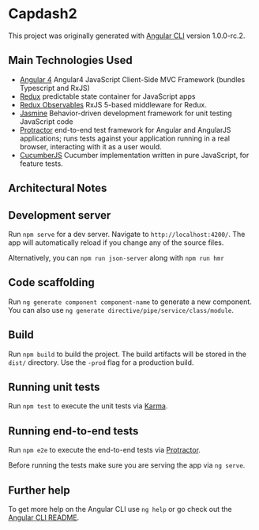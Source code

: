# Capdash2

This project was originally generated with [Angular CLI](https://github.com/angular/angular-cli) version 1.0.0-rc.2.

## Main Technologies Used

* [Angular 4](https://angular.io/) Angular4 JavaScript Client-Side MVC Framework (bundles Typescript and RxJS)
* [Redux](http://redux.js.org/) predictable state container for JavaScript apps
* [Redux Observables](https://redux-observable.js.org/) RxJS 5-based middleware for Redux.
* [Jasmine](https://jasmine.github.io/) Behavior-driven development framework for unit testing JavaScript code
* [Protractor](http://www.protractortest.org/#/) end-to-end test framework for Angular and AngularJS applications; runs tests against your application running in a real browser, interacting with it as a user would.
* [CucumberJS](https://cucumber.io/docs/reference/javascript) Cucumber implementation written in pure JavaScript, for feature tests.

## Architectural Notes


## Development server
Run `npm serve` for a dev server. Navigate to `http://localhost:4200/`. The app will automatically reload if you change any of the source files.

Alternatively, you can `npm run json-server` along with `npm run hmr`

## Code scaffolding

Run `ng generate component component-name` to generate a new component. You can also use `ng generate directive/pipe/service/class/module`.

## Build

Run `npm build` to build the project. The build artifacts will be stored in the `dist/` directory. Use the `-prod` flag for a production build.

## Running unit tests

Run `npm test` to execute the unit tests via [Karma](https://karma-runner.github.io).

## Running end-to-end tests

Run `npm e2e` to execute the end-to-end tests via [Protractor](http://www.protractortest.org/).

Before running the tests make sure you are serving the app via `ng serve`.

## Further help

To get more help on the Angular CLI use `ng help` or go check out the [Angular CLI README](https://github.com/angular/angular-cli/blob/master/README.md).
